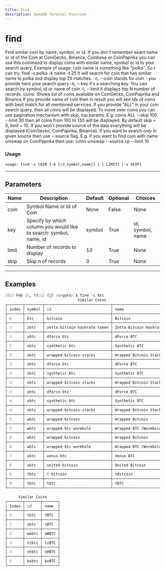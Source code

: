 ```yaml
---
title: find
description: OpenBB Terminal Function
---
```


# find

Find similar coin by name, symbol, or id. If you don't remember exact name or id of the Coin at CoinGecko, Binance, Coinbase or CoinPaprika you can use this command to display coins with similar name, symbol or id to your search query. Example of usage: coin name is something like "polka". So I can try: find -c polka -k name -t 25 It will search for coin that has similar name to polka and display top 25 matches. -c, --coin stands for coin - you provide here your search query -k, --key it's a searching key. You can search by symbol, id or name of coin -l, --limit it displays top N number of records. coins: Shows list of coins available on CoinGecko, CoinPaprika and Binance.If you provide name of coin then in result you will see ids of coins with best match for all mentioned services. If you provide "ALL" in your coin search query, then all coins will be displayed. To move over coins you can use pagination mechanism with skip, top params. E.g. coins ALL --skip 100 --limit 30 then all coins from 100 to 130 will be displayed. By default skip = 0, limit = 10. If you won't provide source of the data everything will be displayed (CoinGecko, CoinPaprika, Binance). If you want to search only in given source then use --source flag. E.g. if you want to find coin with name uniswap on CoinPaprika then use: coins uniswap --source cp --limit 10
### Usage 
```python
usage: find -c COIN [-k {id,symbol,name}] [-l LIMIT] [-s SKIP]
```
---
## Parameters
| Name | Description | Default | Optional | Choices |
| ---- | ----------- | ------- | -------- | ------- |
| coin | Symbol Name or Id of Coin | None | False | None |
| key | Specify by which column you would like to search: symbol, name, id | symbol | True | id, symbol, name |
| limit | Number of records to display | 10 | True | None |
| skip | Skip n of records | 0 | True | None |
---
## Examples
```python
2022 Feb 15, 07:52 (🦋) /crypto/ $ find -c btc
                                 Similar Coins
┌───────┬────────┬──────────────────────────────┬──────────────────────────────┐
│ index │ symbol │ id                           │ name                         │
├───────┼────────┼──────────────────────────────┼──────────────────────────────┤
│ 0     │ btc    │ bitcoin                      │ Bitcoin                      │
├───────┼────────┼──────────────────────────────┼──────────────────────────────┤
│ 1     │ zbtc   │ zetta-bitcoin-hashrate-token │ Zetta Bitcoin Hashrate Token │
├───────┼────────┼──────────────────────────────┼──────────────────────────────┤
│ 2     │ xbtc   │ dforce-btc                   │ dForce BTC                   │
├───────┼────────┼──────────────────────────────┼──────────────────────────────┤
│ 2     │ xbtc   │ synthetic-btc                │ Synthetic BTC                │
├───────┼────────┼──────────────────────────────┼──────────────────────────────┤
│ 2     │ xbtc   │ wrapped-bitcoin-stacks       │ Wrapped Bitcoin-Stacks       │
├───────┼────────┼──────────────────────────────┼──────────────────────────────┤
│ 3     │ xbtc   │ dforce-btc                   │ dForce BTC                   │
├───────┼────────┼──────────────────────────────┼──────────────────────────────┤
│ 3     │ xbtc   │ synthetic-btc                │ Synthetic BTC                │
├───────┼────────┼──────────────────────────────┼──────────────────────────────┤
│ 3     │ xbtc   │ wrapped-bitcoin-stacks       │ Wrapped Bitcoin-Stacks       │
├───────┼────────┼──────────────────────────────┼──────────────────────────────┤
│ 4     │ xbtc   │ dforce-btc                   │ dForce BTC                   │
├───────┼────────┼──────────────────────────────┼──────────────────────────────┤
│ 4     │ xbtc   │ synthetic-btc                │ Synthetic BTC                │
├───────┼────────┼──────────────────────────────┼──────────────────────────────┤
│ 4     │ xbtc   │ wrapped-bitcoin-stacks       │ Wrapped Bitcoin-Stacks       │
├───────┼────────┼──────────────────────────────┼──────────────────────────────┤
│ 5     │ wbtc   │ wrapped-bitcoin              │ Wrapped Bitcoin              │
├───────┼────────┼──────────────────────────────┼──────────────────────────────┤
│ 5     │ wbtc   │ wrapped-btc-wormhole         │ Wrapped BTC (Wormhole)       │
├───────┼────────┼──────────────────────────────┼──────────────────────────────┤
│ 6     │ wbtc   │ wrapped-bitcoin              │ Wrapped Bitcoin              │
├───────┼────────┼──────────────────────────────┼──────────────────────────────┤
│ 6     │ wbtc   │ wrapped-btc-wormhole         │ Wrapped BTC (Wormhole)       │
├───────┼────────┼──────────────────────────────┼──────────────────────────────┤
│ 7     │ vbtc   │ venus-btc                    │ Venus BTC                    │
├───────┼────────┼──────────────────────────────┼──────────────────────────────┤
│ 8     │ ubtc   │ united-bitcoin               │ United Bitcoin               │
├───────┼────────┼──────────────────────────────┼──────────────────────────────┤
│ 9     │ tbtc   │ t-bitcoin                    │ τBitcoin                     │
├───────┼────────┼──────────────────────────────┼──────────────────────────────┤
│ 9     │ tbtc   │ tbtc                         │ tBTC                         │
└───────┴────────┴──────────────────────────────┴──────────────────────────────┘

      Similar Coins
┌───────┬───────┬───────┐
│ index │ id    │ name  │
├───────┼───────┼───────┤
│ 0     │ tbtc  │ tBTC  │
├───────┼───────┼───────┤
│ 1     │ sbtc  │ sBTC  │
├───────┼───────┼───────┤
│ 2     │ wwbtc │ wWBTC │
├───────┼───────┼───────┤
│ 3     │ tzbtc │ tzBTC │
├───────┼───────┼───────┤
│ 4     │ nhbtc │ nHBTC │
├───────┼───────┼───────┤
│ 5     │ bxbtc │ bxBTC │
└───────┴───────┴───────┘
```
